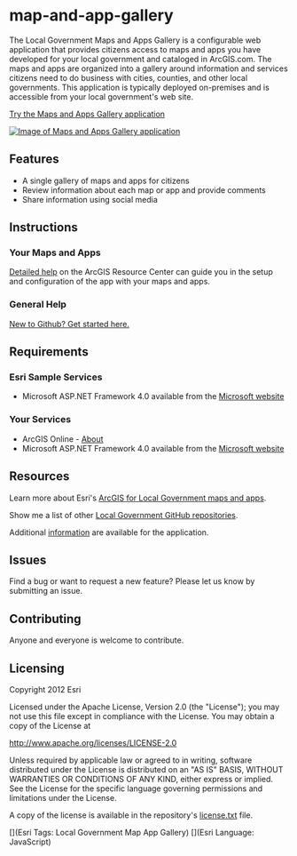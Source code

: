# map-and-app-gallery

The Local Government Maps and Apps Gallery is a configurable web application that provides citizens access to maps and apps you have developed for your local government and cataloged in ArcGIS.com. The maps and apps are organized into a gallery around information and services citizens need to do business with cities, counties, and other local governments. This application is typically deployed on-premises and is accessible from your local government's web site.

[Try the Maps and Apps Gallery application](http://localgovtemplates2.esri.com/MapsAndApps/)

[![Image of Maps and Apps Gallery application](https://raw.github.com/Esri/map-and-app-gallery/master/map-and-app-gallery.png "Maps and Apps Gallery application")](http://localgovtemplates2.esri.com/MapsAndApps/)

## Features

* A single gallery of maps and apps for citizens
* Review information about each map or app and provide comments
* Share information using social media

## Instructions

### Your Maps and Apps

[Detailed help](http://resources.arcgis.com/en/help/localgovernment/10.1/index.html#/What_is_Maps_and_Apps_Gallery/028s000000wq000000/)
on the ArcGIS Resource Center can guide you in the setup and configuration of the app with your maps and apps.

### General Help
[New to Github? Get started here.](http://htmlpreview.github.com/?https://github.com/Esri/esri.github.com/blob/master/help/esri-getting-to-know-github.html)

## Requirements

### Esri Sample Services

* Microsoft ASP.NET Framework 4.0 available from the [Microsoft website](http://www.microsoft.com/en-us/download/details.aspx?id=17851)

### Your Services

* ArcGIS Online - [About](http://www.esri.com/software/arcgis/arcgisonline)
* Microsoft ASP.NET Framework 4.0 available from the [Microsoft website](http://www.microsoft.com/en-us/download/details.aspx?id=17851)

## Resources

Learn more about Esri's [ArcGIS for Local Government maps and apps](http://resources.arcgis.com/en/communities/local-government/).

Show me a list of other [Local Government GitHub repositories](https://github.com/search?q=username:esri+local+government).

Additional [information](http://www.arcgis.com/home/item.html?id=74f7dedcb89c4bc3b714226849509501)
are available for the application.

## Issues

Find a bug or want to request a new feature?  Please let us know by submitting an issue.

## Contributing

Anyone and everyone is welcome to contribute.

## Licensing

Copyright 2012 Esri

Licensed under the Apache License, Version 2.0 (the "License");
you may not use this file except in compliance with the License.
You may obtain a copy of the License at

   http://www.apache.org/licenses/LICENSE-2.0

Unless required by applicable law or agreed to in writing, software
distributed under the License is distributed on an "AS IS" BASIS,
WITHOUT WARRANTIES OR CONDITIONS OF ANY KIND, either express or implied.
See the License for the specific language governing permissions and
limitations under the License.

A copy of the license is available in the repository's
[license.txt](https://raw.github.com/Esri/map-and-app-gallery/master/license.txt) file.

[](Esri Tags: Local Government Map App Gallery)
[](Esri Language: JavaScript)
